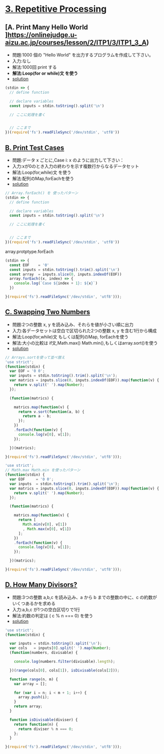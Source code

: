 # [3. Repetitive Processing ](https://onlinejudge.u-aizu.ac.jp/courses/lesson/2/ITP1/3)

## [A. Print Many Hello World ]https://onlinejudge.u-aizu.ac.jp/courses/lesson/2/ITP1/3/ITP1_3_A)

- 問題:1000 個の "Hello World" を出力するプログラムを作成して下さい。
- 入力:なし
- 解法:1000回 print する
- **解法:Loop(for or while)文 を使う**
- [solution](https://onlinejudge.u-aizu.ac.jp/solutions/problem/ITP1_3_A)

```js
(stdin => {
  // define function

  // declare variables
  const inputs = stdin.toString().split('\n')

  // ここに処理を書く 


  // ここまで
})(require('fs').readFileSync('/dev/stdin', 'utf8'))

```
## [B. Print Test Cases ](https://onlinejudge.u-aizu.ac.jp/courses/lesson/2/ITP1/3/ITP1_3_B)

- 問題:データ x ごとに,Case i: x のように出力して下さい：
- 入力:xが0のとき入力の終わりを示す複数行からなるデータセット
- 解法:Loop(for,while)文 を使う
- 解法:配列のMap,forEachを使う
- [solution](https://onlinejudge.u-aizu.ac.jp/solutions/problem/ITP1_3_B)

```js
// Array.forEach() を 使ったパターン
(stdin => {
  // define function

  // declare variables
  const inputs = stdin.toString().split('\n')

  // ここに処理を書く 


  // ここまで
})(require('fs').readFileSync('/dev/stdin', 'utf8'))
```

array.protptype.forEach

```js
(stdin => {
  const EOF    = '0'
  const inputs = stdin.toString().trim().split('\n')
  const array  = inputs.slice(0, inputs.indexOf(EOF))
  array.forEach((x, index) => {
    console.log(`Case ${index + 1}: ${x}`)
  })

}(require('fs').readFileSync('/dev/stdin', 'utf8')));
```

## [C. Swapping Two Numbers ](https://onlinejudge.u-aizu.ac.jp/courses/lesson/2/ITP1/3/ITP1_3_C)

- 問題:2つの整数 x, y を読み込み、それらを値が小さい順に出力
- 入力:各データセットは空白で区切られた2つの整数 x, y を含む1行から構成
- 解法:Loop(for,while)文 もしくは配列のMap, forEachを使う
- 解法:大小の比較は if文,Math.max() Math.min(),もしくはarray.sort()を使う
- [solution](https://onlinejudge.u-aizu.ac.jp/solutions/problem/ITP1_3_C)

```js
// Arrays.sortを使って並べ替え
'use strict';
(function(stdin) {
  var EOF = '0 0';
  var inputs = stdin.toString().trim().split('\n');
  var matrics = inputs.slice(0, inputs.indexOf(EOF)).map(function(v) {
    return v.split(' ').map(Number);
  });

  (function(matrics) {

    matrics.map(function(v) {
      return v.sort(function(a, b) {
        return a - b;
      });
    })
    .forEach(function(v) {
      console.log(v[0], v[1]);
    });

  })(matrics);

}(require('fs').readFileSync('/dev/stdin', 'utf8')));
```

```js
'use strict';
// Math.max Math.min を使ったパターン
(function(stdin) {
  var EOF     = '0 0';
  var inputs  = stdin.toString().trim().split('\n');
  var matrics = inputs.slice(0, inputs.indexOf(EOF)).map(function(v) {
    return v.split(' ').map(Number);
  });

  (function(matrics) {

    matrics.map(function(v) {
      return [
        Math.min(v[0], v[1])
        , Math.max(v[0], v[1])
      ];
    })
    .forEach(function(v) {
      console.log(v[0], v[1]);
    });

  })(matrics);

}(require('fs').readFileSync('/dev/stdin', 'utf8')));
```


## [D. How Many Divisors? ](https://onlinejudge.u-aizu.ac.jp/courses/lesson/2/ITP1/3/ITP1_3__D)

- 問題:3つの整数 a,b,c を読み込み、a から b までの整数の中に、c の約数がいくつあるかを求める
- 入力:a,b,c が1つの空白区切りで1行
- 解法:約数の判定は ( c % n === 0) を使う
- [solution](https://onlinejudge.u-aizu.ac.jp/solutions/problem/ITP1_3_D)

```js
'use strict';
(function(stdin) {

  var inputs = stdin.toString().split('\n');
  var cols   = inputs[0].split(' ').map(Number);
  (function(numbers, divisable) {

    console.log(numbers.filter(divisable).length);

  })(range(cols[0], cols[1]), isDivisable(cols[2]));

  function range(n, m) {
    var array = [];

    for (var i = n; i < m + 1; i++) {
      array.push(i);
    }
    return array;
  }

  function isDivisable(diviser) {
    return function(n) {
      return diviser % n === 0;
    };
  }

}(require('fs').readFileSync('/dev/stdin', 'utf8')));
```
